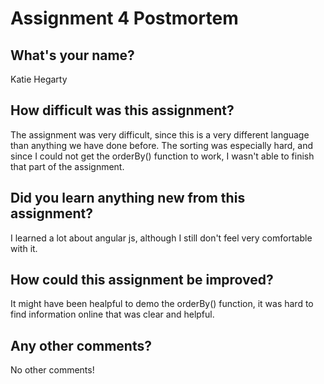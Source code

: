 # Assignment 4 Postmortem

## What's your name?
Katie Hegarty 


## How difficult was this assignment?
The assignment was very difficult, since this is a very different language than anything we have done before. The sorting was especially hard, and since I could not get the orderBy() function to work, I wasn't able to finish that part of the assignment. 


## Did you learn anything new from this assignment?
I learned a lot about angular js, although I still don't feel very comfortable with it.


## How could this assignment be improved?
It might have been healpful to demo the orderBy() function, it was hard to find information online that was clear and helpful.


## Any other comments?
No other comments!